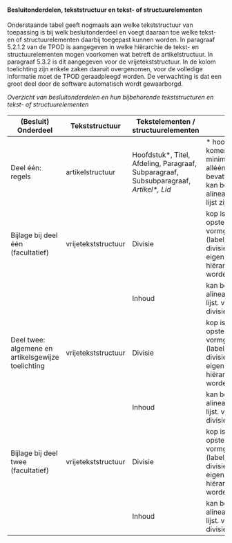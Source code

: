 #### Besluitonderdelen, tekststructuur en tekst- of structuurelementen

Onderstaande tabel geeft nogmaals aan welke tekststructuur van toepassing is bij
welk besluitonderdeel en voegt daaraan toe welke tekst- en of structuurelementen
daarbij toegepast kunnen worden. In paragraaf 5.2.1.2 van de TPOD is aangegeven
in welke hiërarchie de tekst- en structuurelementen mogen voorkomen wat betreft
de artikelstructuur. In paragraaf 5.3.2 is dit aangegeven voor de
vrijetekststructuur. In de kolom toelichting zijn enkele zaken daaruit
overgenomen, voor de volledige informatie moet de TPOD geraadpleegd worden. De
verwachting is dat een groot deel door de software automatisch wordt
gewaarborgd.

*Overzicht van besluitonderdelen en hun bijbehorende tekststructuren en tekst-
of structuurelementen*

| (Besluit) Onderdeel                                | Tekststructuur      | Tekstelementen / structuurelementen                                                      | Toelichting                                                                                                                                                                          |
|----------------------------------------------------|---------------------|------------------------------------------------------------------------------------------|--------------------------------------------------------------------------------------------------------------------------------------------------------------------------------------|
| Deel één: regels                                   | artikelstructuur    | Hoofdstuk\*, Titel, Afdeling, Paragraaf, Subparagraaf, Subsubparagraaf, *Artikel\*, Lid* | \* hoofdstuk en artikel komen verplicht minimaal één keer voor alléén *artikel en lid* bevatten inhoud. Inhoud kan bestaan uit een alinea, figuur, tabel en/of lijst zijn de inhoud. |
| Bijlage bij deel één (facultatief)                 | vrijetekststructuur | Divisie                                                                                  | kop is verplicht, maar opsteller is vrij in vormgeving daarvan (label/nummer/opschrift) divisies mogen naar eigen inzicht hiërarchisch ingedeeld worden                              |
|                                                    |                     | Inhoud                                                                                   | kan bestaan uit een alinea, figuur, tabel en/of lijst. valt altijd onder een divisie                                                                                                 |
| Deel twee: algemene en artikelsgewijze toelichting | vrijetekststructuur | Divisie                                                                                  | kop is verplicht, maar opsteller is vrij in vormgeving daarvan (label/nummer/opschrift) divisies mogen naar eigen inzicht hiërarchisch ingedeeld worden                              |
|                                                    |                     | Inhoud                                                                                   | kan bestaan uit een alinea, figuur, tabel en/of lijst. valt altijd onder een divisie                                                                                                 |
| Bijlage bij deel twee (facultatief)                | vrijetekststructuur | Divisie                                                                                  | kop is verplicht, maar opsteller is vrij in vormgeving daarvan (label/nummer/opschrift) divisies mogen naar eigen inzicht hiërarchisch ingedeeld worden                              |
|                                                    |                     | Inhoud                                                                                   | kan bestaan uit een alinea, figuur, tabel en/of lijst. valt altijd onder een divisie                                                                                                 |
